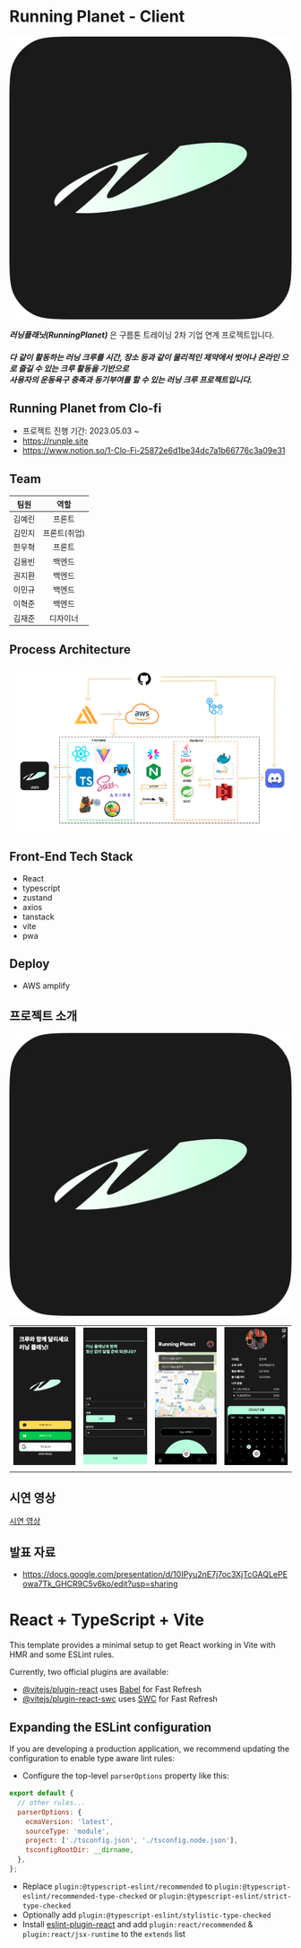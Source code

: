 # Running Planet - Client

![대표사진](/public/logo/icon-512x512.png)

**_러닝플래닛(RunningPlanet)_** 은 구름톤 트레이닝 2차 기업 연계 프로젝트입니다.<br/>

##### 다 같이 활동하는 러닝 크루를 시간, 장소 등과 같이 물리적인 제약에서 벗어나 온라인 으로 즐길 수 있는 크루 활동을 기반으로 <br/>사용자의 운동욕구 충족과 동기부여를 할 수 있는 러닝 크루 프로젝트입니다.

## Running Planet from Clo-fi

- 프로젝트 진행 기간: 2023.05.03 ~
- https://runple.site
- https://www.notion.so/1-Clo-Fi-25872e6d1be34dc7a1b66776c3a09e31

## Team

|  팀원  |     역할     |
| :----: | :----------: |
| 김예린 |    프론트    |
| 김민지 | 프론트(취업) |
| 한우혁 |    프론트    |
| 김용빈 |    백엔드    |
| 권지환 |    백엔드    |
| 이민규 |    백엔드    |
| 이혁준 |    백엔드    |
| 김재준 |   디자이너   |

## Process Architecture

![사진5](/public/readmeImgs/architecture.png)

## Front-End Tech Stack

- React
- typescript
- zustand
- axios
- tanstack
- vite
- pwa

## Deploy

- AWS amplify

## 프로젝트 소개

![사진1](/public/logo/icon-512x512.png)

|                                       |                                       |                                       |                                       |
| :-----------------------------------: | :-----------------------------------: | :-----------------------------------: | :-----------------------------------: |
| ![사진1](/public/readmeImgs/img1.png) | ![사진2](/public/readmeImgs/img2.png) | ![사진3](/public/readmeImgs/img3.png) | ![사진4](/public/readmeImgs/img4.png) |
|                                       |                                       |                                       |                                       |

## 시연 영상

[시연 영상](https://drive.google.com/file/d/19FSOIyqEvzjgoyFruKp1dz69w14tPloH/view?usp=sharing)

## 발표 자료

- https://docs.google.com/presentation/d/10IPyu2nE7j7oc3XjTcGAQLePEowa7Tk_GHCR9C5v6ko/edit?usp=sharing

# React + TypeScript + Vite

This template provides a minimal setup to get React working in Vite with HMR and some ESLint rules.

Currently, two official plugins are available:

- [@vitejs/plugin-react](https://github.com/vitejs/vite-plugin-react/blob/main/packages/plugin-react/README.md) uses [Babel](https://babeljs.io/) for Fast Refresh
- [@vitejs/plugin-react-swc](https://github.com/vitejs/vite-plugin-react-swc) uses [SWC](https://swc.rs/) for Fast Refresh

## Expanding the ESLint configuration

If you are developing a production application, we recommend updating the configuration to enable type aware lint rules:

- Configure the top-level `parserOptions` property like this:

```js
export default {
  // other rules...
  parserOptions: {
    ecmaVersion: 'latest',
    sourceType: 'module',
    project: ['./tsconfig.json', './tsconfig.node.json'],
    tsconfigRootDir: __dirname,
  },
};
```

- Replace `plugin:@typescript-eslint/recommended` to `plugin:@typescript-eslint/recommended-type-checked` or `plugin:@typescript-eslint/strict-type-checked`
- Optionally add `plugin:@typescript-eslint/stylistic-type-checked`
- Install [eslint-plugin-react](https://github.com/jsx-eslint/eslint-plugin-react) and add `plugin:react/recommended` & `plugin:react/jsx-runtime` to the `extends` list
